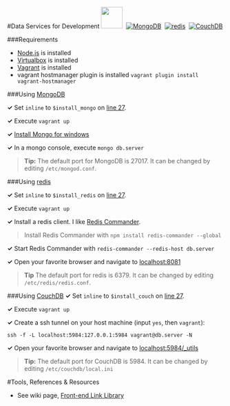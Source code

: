 #Data Services for Development
<img src="http://images.jhwohlgemuth.com/logo/tech/mongodb.png" height="50"/>
&nbsp;[![MongoDB](http://images.jhwohlgemuth.com/logo/tech/mongodb.png "MongoDB")](#using-mongodb)
&nbsp;[![redis](http://images.jhwohlgemuth.com/logo/tech/redis.png "redis")](#using-redis)
&nbsp;[![CouchDB](http://images.jhwohlgemuth.com/logo/tech/couchdb.png "CouchDB")](#using-couchdb)

###Requirements
- [Node.js](https://nodejs.org/) is installed
- [Virtualbox](https://www.virtualbox.org/wiki/Downloads) is installed
- [Vagrant](https://www.vagrantup.com/) is installed
- vagrant hostmanager plugin is installed ```vagrant plugin install vagrant-hostmanager```

###Using [MongoDB](http://docs.mongodb.org/manual/)

**&#x02713;** Set ```inline``` to ```$install_mongo``` on [line 27](Vagrantfile#L27).

**&#x02713;** Execute ```vagrant up```

**&#x02713;** [Install Mongo for windows](https://github.com/jhwohlgemuth/techtonic/wiki#mongodb-setup-on-windows)

**&#x02713;** In a mongo console, execute ```mongo db.server```

> **Tip:** The default port for MongoDB is 27017.  It can be changed by editing ```/etc/mongod.conf```.

###Using [redis](http://redis.io/documentation/)

**&#x02713;** Set ```inline``` to ```$install_redis``` on [line 27](Vagrantfile#L27).

**&#x02713;** Execute ```vagrant up```

**&#x02713;** Install a redis client.  I like [Redis Commander](https://joeferner.github.io/redis-commander/).

> Install Redis Commander with ```npm install redis-commander --global```

**&#x02713;** Start Redis Commander with ```redis-commander --redis-host db.server```

**&#x02713;** Open your favorite browser and navigate to [localhost:8081](http://localhost:8081)

> **Tip** The default port for redis is 6379.  It can be changed by editing ```/etc/redis/redis.conf```.

###Using [CouchDB](http://docs.couchdb.org/en/1.6.1/)
**&#x02713;** Set  ```inline``` to ```$install_couch``` on [line 27](Vagrantfile#L27).

**&#x02713;** Execute ```vagrant up```

**&#x02713;** Create a ssh tunnel on your host machine (input ```yes```, then ```vagrant```):

    ssh -f -L localhost:5984:127.0.0.1:5984 vagrant@db.server -N

**&#x02713;** Open your favorite browser and navigate to [localhost:5984/_utils](http://localhost:5984/_utils)

> **Tip:** The default port for CouchDB is 5984.  It can be changed by editing ```/etc/couchdb/local.ini```

#Tools, References & Resources
- See wiki page, [Front-end Link Library](https://github.com/jhwohlgemuth/techtonic/wiki/Front-end-Link-Library)
